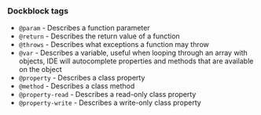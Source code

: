 ### Dockblock tags
- `@param` - Describes a function parameter
- `@return` - Describes the return value of a function 
- `@throws` - Describes what exceptions a function may throw
- `@var` - Describes a variable, useful when looping through an array with objects, IDE will autocomplete properties and methods that are available on the object
- `@property` - Describes a class property
- `@method` - Describes a class method
- `@property-read` - Describes a read-only class property
- `@property-write` - Describes a write-only class property